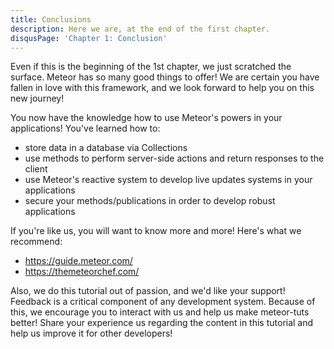 ```yaml
---
title: Conclusions
description: Here we are, at the end of the first chapter.
disqusPage: 'Chapter 1: Conclusion'
---
```


Even if this is the beginning of the 1st chapter, we just scratched the surface. Meteor has so many good things to offer! 
We are certain you have fallen in love with this framework, and we look forward to help you on this new journey!

You now have the knowledge how to use Meteor's powers in your applications! You've learned how to:
- store data in a database via Collections
- use methods to perform server-side actions and return responses to the client
- use Meteor's reactive system to develop live updates systems in your applications
- secure your methods/publications in order to develop robust applications

If you're like us, you will want to know more and more! Here's what we recommend:
- https://guide.meteor.com/ 
- https://themeteorchef.com/

Also, we do this tutorial out of passion, and we'd like your support!
Feedback is a critical component of any development system. Because of this, we encourage you to interact with us and help us make meteor-tuts better!
 Share your experience us regarding the content in this tutorial and help us improve it for other developers!
